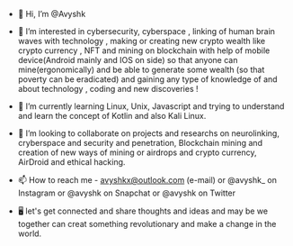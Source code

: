 - 👋 Hi, I’m @Avyshk
- 👀 I’m interested in cybersecurity, cyberspace , linking of human brain waves with technology , making or creating new crypto wealth like crypto currency , NFT and mining on blockchain with help of mobile device(Android mainly and IOS on side) so that anyone can mine(ergonomically) and be able to generate some wealth (so that poverty can be eradicated) and gaining any type of knowledge of and about technology , coding and new discoveries ! 
- 🌱 I’m currently learning Linux, Unix, Javascript and trying to understand and learn the concept of Kotlin and also Kali Linux. 
- 💞️ I’m looking to collaborate on projects and researchs on neurolinking, cryberspace and security and penetration, Blockchain mining and creation of new ways of mining or airdrops and crypto currency, AirDroid and ethical hacking.
- 📫 How to reach me - avyshkx@outlook.com (e-mail) or @avyshk_ on Instagram or @avyshk on Snapchat or @avyshk on Twitter

- 🖥️ let's get connected and share thoughts and ideas and may be we together can creat something revolutionary and make a change in the world.

<!---
Avyshk/Avyshk is a ✨ special ✨ repository because its `README.md` (this file) appears on your GitHub profile.
You can click the Preview link to take a look at your changes.
--->
